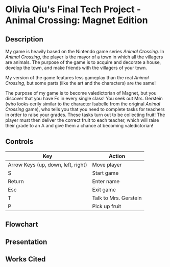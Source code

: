 # **Olivia Qiu's Final Tech Project** - Animal Crossing: Magnet Edition

## Description
  My game is heavily based on the Nintendo game series *Animal Crossing*. In *Animal Crossing*, the player is the mayor of a town in which all the villagers are animals. The purpose of the game is to acquire and decorate a house, develop the town, and make friends with the villagers of your town.

  My version of the game features less gameplay than the real *Animal Crossing*, but some parts (like the art and the characters) are the same! 

  The purpose of my game is to become valedictorian of Magnet, but you discover that you have Fs in every single class! You seek out Mrs. Gerstein (who looks eerily similar to the character Isabelle from the original *Animal Crossing* game), who tells you that you need to complete tasks for teachers in order to raise your grades. These tasks turn out to be collecting fruit! The player must then deliver the correct fruit to each teacher, which will raise their grade to an A and give them a chance at becoming valedictorian!

## Controls

Key   | Action
------|---------------------------------------------
Arrow Keys (up, down, left, right) | Move player
S     | Start game
Return| Enter name
Esc   | Exit game
T     | Talk to Mrs. Gerstein
P     | Pick up fruit

## Flowchart

## Presentation

## Works Cited
